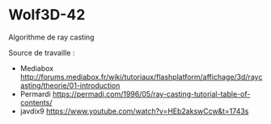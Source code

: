 # Wolf3D-42
Algorithme de ray casting

Source de travaille :

- Mediabox http://forums.mediabox.fr/wiki/tutoriaux/flashplatform/affichage/3d/raycasting/theorie/01-introduction
- Permardi https://permadi.com/1996/05/ray-casting-tutorial-table-of-contents/
- javdix9 https://www.youtube.com/watch?v=HEb2akswCcw&t=1743s
